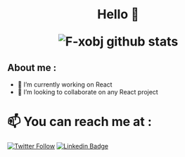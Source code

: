 <h1 align="center"> Hello  👋  



![F-xobj github stats](https://github-readme-stats.vercel.app/api?username=F-xobj&theme=tokyonight&show_icons=true)

## About me  : 
- 🔭 I’m currently working on React
- 👯 I’m looking to collaborate on any React project 



# 📫 You can reach me at  :
 [![Twitter Follow](https://img.shields.io/twitter/follow/F_XOBJ?color=%231DA1F2&label=Follow%20me&logo=Twitter&style=for-the-badge)](https://twitter.com/F_XOBJ)
[![Linkedin Badge](https://img.shields.io/badge/-Fxobj%20-blue?style=flat-square&logo=Linkedin&logoColor=white&link=https://www.linkedin.com/in/f-xobj)](https://www.linkedin.com/in/f-xobj/)
 
 
